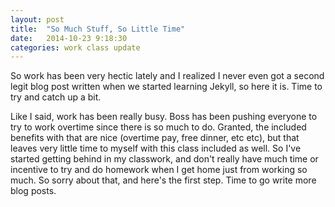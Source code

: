```yaml
---
layout: post
title:  "So Much Stuff, So Little Time"
date:   2014-10-23 9:18:30
categories: work class update
---
```

So work has been very hectic lately and I realized I never even got a second legit blog post written when we started learning Jekyll, so here it is. Time to try and catch up a bit.

Like I said, work has been really busy. Boss has been pushing everyone to try to work overtime since there is so much to do. Granted, the included benefits with that are nice (overtime pay, free dinner, etc etc), but that leaves very little time to myself with this class included as well. So I've started getting behind in my classwork, and don't really have much time or incentive to try and do homework when I get home just from working so much. So sorry about that, and here's the first step. Time to go write more blog posts.